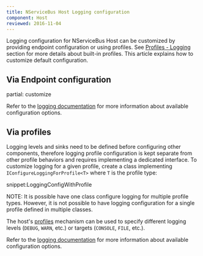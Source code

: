 ```yaml
---
title: NServiceBus Host Logging configuration
component: Host
reviewed: 2016-11-04
---
```


Logging configuration for NServiceBus Host can be customized by providing endpoint configuration or using profiles. See [Profiles - Logging](/nservicebus/hosting/nservicebus-host/profiles.md#Logging) section for more details about built-in profiles. This article explains how to customize default configuration.

## Via Endpoint configuration

partial: customize

Refer to the [logging documentation](/nservicebus/logging/) for more information about available configuration options.


## Via profiles 

Logging levels and sinks need to be defined before configuring other components, therefore logging profile configuration is kept separate from other profile behaviors and requires implementing a dedicated interface. To customize logging for a given profile, create a class implementing `IConfigureLoggingForProfile<T>` where `T` is the profile type:

snippet:LoggingConfigWithProfile

NOTE: It is possible have one class configure logging for multiple profile types. However, it is not possible to have logging configuration for a single profile defined in multiple classes.

The host's [profiles](/nservicebus/hosting/nservicebus-host/profiles.md) mechanism can be used to specify different logging levels (`DEBUG`, `WARN`, etc.) or targets (`CONSOLE`, `FILE`, etc.).

Refer to the [logging documentation](/nservicebus/logging/) for more information about available configuration options.
